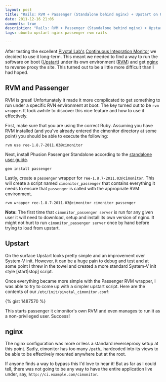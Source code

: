 ```yaml
---
layout: post
title: "Rails: RVM + Passenger (Standalone behind nginx) + Upstart on Ubuntu 10.04"
date: 2011-12-16 21:06
comments: true
description: "Rails: RVM + Passenger (Standalone behind nginx) + Upstart on Ubuntu 10.04"
tags: ubuntu upstart nginx passenger rvm rails

---
```


After testing the excellent [Pivotal Lab's](http://pivotallabs.com/) [Continuous Integration Monitor](https://github.com/pivotal/cimonitor) we decided to use it long-term. This meant we needed to find a way to run the software on boot ([Upstart](http://upstart.ubuntu.com/)) under its own environment ([RVM](http://beginrescueend.com/)) and get [nginx](http://nginx.org/) to reverse proxy the site. This turned out to be a little more difficult than I had hoped.

## RVM and Passenger

RVM is great! Unfortunately it made it more complicated to get something to run under a specific RVN environment at boot. The key turned out to be `rvm wrapper`. It took awhile to discover this nice feature and how to use it effectively.

First, make sure that you are using the correct Ruby. Assuming you have RVM installed (and you've already entered the cimonitor directory at some point) you should be able to execute the following:

`rvm use ree-1.8.7-2011.03@cimonitor`

Next, install Phusion Passenger Standalone according to the [standalone user guide](http://www.modrails.com/documentation/Users%20guide%20Standalone.html).

`gem install passenger`

Lastly, create a `passenger` wrapper for `ree-1.8.7-2011.03@cimonitor`. This will create a script named `cimonitor_passenger` that contains everything it needs to ensure that `passenger` is called with the appropriate RVM environment.

`rvm wrapper ree-1.8.7-2011.03@cimonitor cimonitor passenger`

**Note:** The first time that `cimonitor_passenger server` is run for any given user it will need to download, setup and install its own version of nginx. It might not hurt to run `cimonitor_passenger server` once by hand before trying to load from upstart.

## Upstart

On the surface Upstart looks pretty simple and an improvement over System-V init. However, it can be a huge pain to debug and test and at some point I threw in the towel and created a more standard System-V init style [start|stop] script.

Once everything became more simple with the Passenger RVM wrapper, I was able to try to come up with a simpler upstart script. Here are the contents of our `/etc/init/pivotal_cimonitor.conf`:

{% gist 1487570 %}

This starts passenger it cimonitor's own RVM and even manages to run it as a non-privileged user. Success!

## nginx

The nginx configuration was more or less a standard reverseproxy setup at this point. Sadly, cimonitor has too many `/path…` hardcoded into its views to be able to be effectively mounted anywhere but at the root.

If anyone finds a way to bypass this I'd love to hear it! But as far as I could tell, there was not going to be any way to have the entire application live under, say, `http://ci.example.com/cimonitor`.